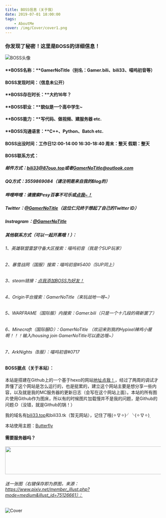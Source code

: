 ```yaml
---
title: BOSS信息（关于我）
date: 2019-07-01 18:00:00
tags: 
	- AboutMe
cover: /img/Cover/cover1.png
---
```


### 你发现了秘密！这里是BOSS的详细信息！

![BOSS头像](https://raw.githubusercontent.com/GamerNoTitle/Picture-repo/master/AboutMe/Logo.png)

#### **BOSS名称：**GamerNoTitle（别名：Gamer.bili、bili33、喵呜初音等）

#### **BOSS发现时间：**（信息未公开）

#### **BOSS存在时长：**大约16年？

#### **BOSS职业：**貌似是一个高中学生~

#### **BOSS能力：**写代码、做视频、建服务器 etc.

#### **BOSS沟通语言：**C++、Python、Batch etc.

#### **BOSS出没时间**：工作日12:00-14:00 16:30-18:40  周末：整天  假期：整天

#### **BOSS联系方式：**

##### 邮件方式：[bili33@87ouo.top](mailto:bili33@87ouo.top)或者[GamerNoTitle@outlook.com](mailto:GamerNoTitle@outlook.com)

##### QQ方式：3559869084（请注明是来自我的Blog的）

##### 哔哩哔哩：请搜索Pesy百事不可乐或[点我~！](https://space.bilibili.com/44666814)

##### Twitter：[@GamerNoTitle](https://twitter.com/GamerNoTitle)（这位仁兄终于想起了自己的Twitter ID）

##### Instragram：[@GamerNoTitle](https://www.instagram.com/GamerNoTitle/)

##### 其他联系方式（可以一起开黑哦！）：

###### 1、英雄联盟雷瑟守备大区搜索：喵呜初音（我是个SUP玩家）

###### 2、暴雪战网（国服）搜索：喵呜初音#5400（SUP同上）

###### 3、steam链接：[点我添加BOSS为好友！](https://steamcommunity.com/id/bili33/)

###### 4、Origin平台搜索：GamerNoTitle（来玩战地一呀~）

###### 5、WARFRAME（国际服）内搜索：Gamer.bili（只是一个十几段的萌新罢了）

###### 6、Minecraft（国际服ID）：GamerNoTitle （欢迎来到我的Hypixel辣鸡小屋啊！！！输入/housing join GamerNoTitle可以直达哦~）

###### 7、ArkNights（B服）：喵呜初音#0717

#### **BOSS据点（关于本站）：**

本站是搭建在Github上的一个基于hexo的网站[地址点我！](https://www.github.com/GamerNoTitle/GamerNoTitle.github.io)，经过了两周的调试才弄懂了这个网站是怎么运行的，也是挺累的，建立这个网站主要是想分享一些内容，以及就是我的MC服务器的更新日志（会写在这个网站上面）。本站的所有图片使用Github作为图床，所以有的时候图片加载慢并不是我的问题，是Github的问题:D（没错，就是Github的锅！）

我的域名有[bili33.top](http://bili33.top)和bili33.tk（暂无网站），记住了哦(✧∇✧)╯╰(✧∇✧)̣

本站使用主题：[Butterfly](https://github.com/jerryc127/hexo-theme-butterfly)

#### 需要服务器吗？

<a href="https://www.vultr.com/?ref=8224422-4F"><img src="https://www.vultr.com/media/banners/banner_728x90.png" width="728" height="90"></a>

###### 送一张图（右键保存即为原图，来源：https://www.pixiv.net/member_illust.php?mode=medium&illust_id=75126661）：

![Cover](https://raw.githubusercontent.com/GamerNoTitle/Picture-repo/master/AboutMe/cover.png)